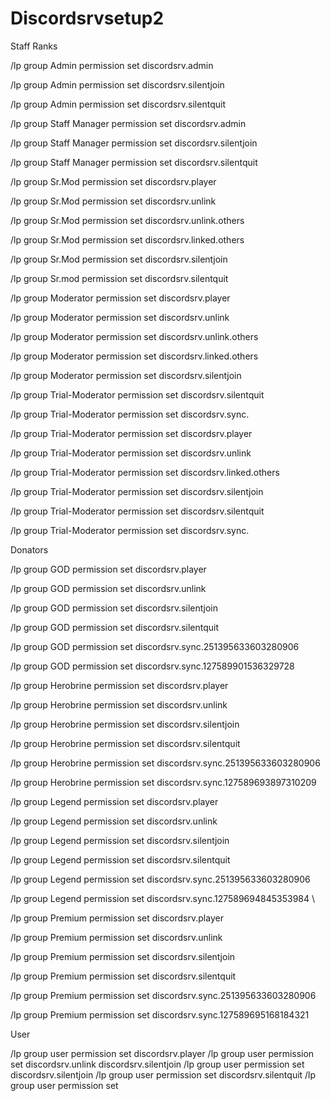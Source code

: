 # Discordsrvsetup2

Staff Ranks


/lp group Admin permission set discordsrv.admin

/lp group Admin permission set discordsrv.silentjoin

/lp group Admin permission set discordsrv.silentquit

/lp group Staff Manager permission set discordsrv.admin

/lp group Staff Manager permission set discordsrv.silentjoin

/lp group Staff Manager permission set discordsrv.silentquit

/lp group Sr.Mod permission set discordsrv.player

/lp group Sr.Mod permission set discordsrv.unlink

/lp group Sr.Mod permission set discordsrv.unlink.others

/lp group Sr.Mod permission set discordsrv.linked.others

/lp group Sr.Mod permission set discordsrv.silentjoin

/lp group Sr.mod permission set discordsrv.silentquit


/lp group Moderator permission set discordsrv.player

/lp group Moderator permission set discordsrv.unlink

/lp group Moderator permission set discordsrv.unlink.others

/lp group Moderator permission set discordsrv.linked.others

/lp group Moderator permission set discordsrv.silentjoin

/lp group Trial-Moderator permission set discordsrv.silentquit

/lp group Trial-Moderator permission set discordsrv.sync.

/lp group Trial-Moderator permission set discordsrv.player

/lp group Trial-Moderator permission set discordsrv.unlink

/lp group Trial-Moderator permission set discordsrv.linked.others

/lp group Trial-Moderator permission set discordsrv.silentjoin

/lp group Trial-Moderator permission set discordsrv.silentquit

/lp group Trial-Moderator permission set discordsrv.sync.

Donators


/lp group GOD permission set discordsrv.player

/lp group GOD permission set discordsrv.unlink

/lp group GOD permission set discordsrv.silentjoin

/lp group GOD permission set discordsrv.silentquit

/lp group GOD permission set discordsrv.sync.251395633603280906

/lp group GOD permission set discordsrv.sync.127589901536329728

/lp group Herobrine permission set discordsrv.player

/lp group Herobrine permission set discordsrv.unlink

/lp group Herobrine permission set discordsrv.silentjoin

/lp group Herobrine permission set discordsrv.silentquit

/lp group Herobrine permission set discordsrv.sync.251395633603280906

/lp group Herobrine permission set discordsrv.sync.127589693897310209


/lp group Legend permission set discordsrv.player

/lp group Legend permission set discordsrv.unlink

/lp group Legend permission set discordsrv.silentjoin

/lp group Legend permission set discordsrv.silentquit

/lp group Legend permission set discordsrv.sync.251395633603280906

/lp group Legend permission set discordsrv.sync.127589694845353984
\

/lp group Premium permission set discordsrv.player

/lp group Premium permission set discordsrv.unlink

/lp group Premium permission set discordsrv.silentjoin

/lp group Premium permission set discordsrv.silentquit

/lp group Premium permission set discordsrv.sync.251395633603280906

/lp group Premium permission set discordsrv.sync.127589695168184321



User 


/lp group user permission set discordsrv.player
/lp group user permission set discordsrv.unlink discordsrv.silentjoin
/lp group user permission set discordsrv.silentjoin
/lp group user permission set discordsrv.silentquit
/lp group user permission set 
